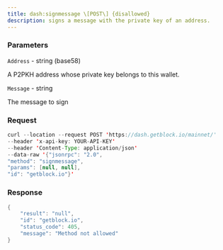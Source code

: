 ```yaml
---
title: dash:signmessage \[POST\] {disallowed}
description: signs a message with the private key of an address.
---
```


### Parameters


`Address` - string (base58)

A P2PKH address whose private key belongs to this wallet.

`Message` - string

The message to sign

### Request

``` java
curl --location --request POST 'https://dash.getblock.io/mainnet/' 
--header 'x-api-key: YOUR-API-KEY' 
--header 'Content-Type: application/json' 
--data-raw '{"jsonrpc": "2.0",
"method": "signmessage",
"params": [null, null],
"id": "getblock.io"}'
```

###  Response

``` java
{
    "result": "null",
    "id": "getblock.io",
    "status_code": 405,
    "message": "Method not allowed"
}
```


